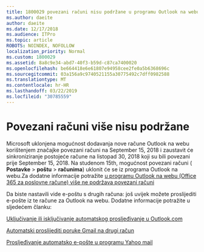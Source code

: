```yaml
---
title: 1800029 povezani računi nisu podržane u programu Outlook na webu
ms.author: daeite
author: daeite
ms.date: 12/17/2018
ms.audience: ITPro
ms.topic: article
ROBOTS: NOINDEX, NOFOLLOW
localization_priority: Normal
ms.custom: 1800029
ms.assetid: 8a8c9e34-abd7-40f3-b59d-c87ca7400020
ms.openlocfilehash: be664418e6e61807e94958cee2fe0a5b6368696c
ms.sourcegitcommit: 03a156a9c9740521155a30775492c7dff0982588
ms.translationtype: MT
ms.contentlocale: hr-HR
ms.lasthandoff: 03/22/2019
ms.locfileid: "30785559"
---
```

# <a name="connected-accounts-are-no-longer-supported"></a>Povezani računi više nisu podržane

Microsoft uklonjena mogućnost dodavanja nove račune Outlook na webu korištenjem značajke povezani računi na September 15, 2018 i zaustavit će sinkroniziranje postojeće račune na listopad 30, 2018 koji su bili povezani prije September 15, 2018. Na studenom 15th, mogućnost povezani računi ( **Postavke** \> **poštu** \> **računima**) uklonit će se iz programa Outlook na webu.Za dodatne informacije potražite [u programu Outlook na webu (Office 365 za poslovne račune) više ne podržava povezani računi](https://support.office.com/article/Connected-accounts-is-no-longer-supported-in-Outlook-on-the-web-Office-365-for-business-accounts-5cc526bf-e928-4a99-8b9f-5e089df7d887)
  
Da biste nastavili vide e-poštu s drugih računa: još uvijek možete proslijediti e-pošte iz te račune za Outlook na webu. Dodatne informacije potražite u sljedećem članku:
  
[Uključivanje ili isključivanje automatskog prosljeđivanje u Outlook.com](https://go.microsoft.com/fwlink/?linkid=2038346)
  
[Automatski proslijediti poruke Gmail na drugi račun](https://support.google.com/mail/answer/10957?hl=en)
  
[Prosljeđivanje automatsko e-pošte u programu Yahoo mail](https://help.yahoo.com/kb/SLN22028.mdl?guccounter=1)
  

